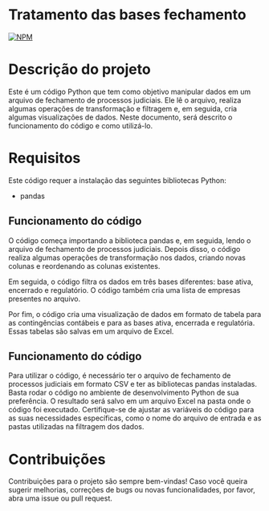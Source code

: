 # Tratamento das bases fechamento
[![NPM](https://img.shields.io/npm/l/react)](https://github.com/pasjunior/ETL-tratamento-da-base-fechamento-mensal/blob/main/LICENCE)

# Descrição do projeto
Este é um código Python que tem como objetivo manipular dados em um arquivo de fechamento de processos judiciais. Ele lê o arquivo, realiza algumas operações de transformação e filtragem e, em seguida, cria algumas visualizações de dados. Neste documento, será descrito o funcionamento do código e como utilizá-lo.

# Requisitos

Este código requer a instalação das seguintes bibliotecas Python:

* pandas

## Funcionamento do código
O código começa importando a biblioteca pandas e, em seguida, lendo o arquivo de fechamento de processos judiciais. Depois disso, o código realiza algumas operações de transformação nos dados, criando novas colunas e reordenando as colunas existentes.

Em seguida, o código filtra os dados em três bases diferentes: base ativa, encerrado e regulatório. O código também cria uma lista de empresas presentes no arquivo.

Por fim, o código cria uma visualização de dados em formato de tabela para as contingências contábeis e para as bases ativa, encerrada e regulatória. Essas tabelas são salvas em um arquivo de Excel.

## Funcionamento do código
Para utilizar o código, é necessário ter o arquivo de fechamento de processos judiciais em formato CSV e ter as bibliotecas pandas instaladas. Basta rodar o código no ambiente de desenvolvimento Python de sua preferência. O resultado será salvo em um arquivo Excel na pasta onde o código foi executado. Certifique-se de ajustar as variáveis do código para as suas necessidades específicas, como o nome do arquivo de entrada e as pastas utilizadas na filtragem dos dados.

# Contribuições
Contribuições para o projeto são sempre bem-vindas! Caso você queira sugerir melhorias, correções de bugs ou novas funcionalidades, por favor, abra uma issue ou pull request.
